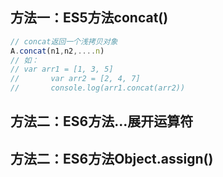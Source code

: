 ## 方法一：ES5方法concat()
```js
// concat返回一个浅拷贝对象
A.concat(n1,n2,....n)
// 如：
// var arr1 = [1, 3, 5]
//       var arr2 = [2, 4, 7]
//       console.log(arr1.concat(arr2))
```
## 方法二：ES6方法...展开运算符
## 方法二：ES6方法Object.assign()